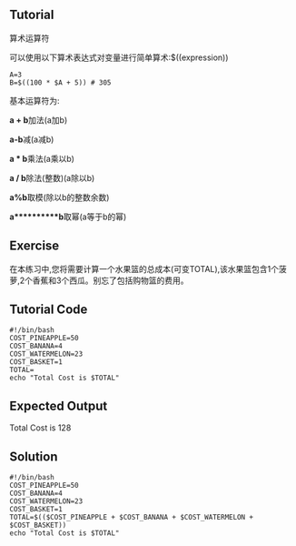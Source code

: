 Tutorial
--------
算术运算符

可以使用以下算术表达式对变量进行简单算术:$((expression))

    A=3
    B=$((100 * $A + 5)) # 305

基本运算符为:

**a + b**加法(a加b)

**a-b**减(a减b)

**a * b**乘法(a乘以b)

**a / b**除法(整数)(a除以b)

**a%b**取模(除以b的整数余数)

**a**********b**取幂(a等于b的幂)

Exercise
--------
在本练习中,您将需要计算一个水果篮的总成本(可变TOTAL),该水果篮包含1个菠萝,2个香蕉和3个西瓜。别忘了包括购物篮的费用。

Tutorial Code
-------------

    #!/bin/bash
	COST_PINEAPPLE=50
	COST_BANANA=4
	COST_WATERMELON=23
	COST_BASKET=1
	TOTAL=
	echo "Total Cost is $TOTAL"

Expected Output
---------------
Total Cost is 128

Solution
--------

    #!/bin/bash
	COST_PINEAPPLE=50
	COST_BANANA=4
	COST_WATERMELON=23
	COST_BASKET=1
	TOTAL=$(($COST_PINEAPPLE + $COST_BANANA + $COST_WATERMELON + $COST_BASKET))
	echo "Total Cost is $TOTAL"
